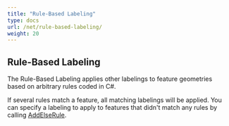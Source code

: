 ```yaml
---
title: "Rule-Based Labeling"
type: docs
url: /net/rule-based-labeling/
weight: 20
---
```


## **Rule-Based Labeling**
The Rule-Based Labeling applies other labelings to feature geometries based on arbitrary rules coded in C#.

If several rules match a feature, all matching labelings will be applied. You can specify a labeling to apply to features that didn't match any rules by calling [AddElseRule](https://reference.aspose.com/gis/net/aspose.gis.rendering.labelings/rulebasedlabeling/methods/addelserule).


